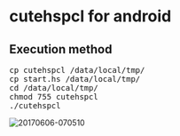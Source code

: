 # cutehspcl for android

## Execution method

<pre>
cp cutehspcl /data/local/tmp/
cp start.hs /data/local/tmp/
cd /data/local/tmp/
chmod 755 cutehspcl
./cutehspcl
</pre>

![20170606-070510](https://cloud.githubusercontent.com/assets/24917310/26805615/afae7ed6-4a87-11e7-965e-8b3bc539eb44.png)

